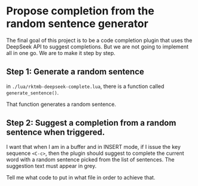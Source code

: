 # Propose completion from the random sentence generator

The final goal of this project is to be a code completion plugin that uses the DeepSeek API to suggest completions.
But we are not going to implement all in one go.
We are to make it step by step.

## Step 1: Generate a random sentence

in `./lua/rktmb-deepseek-complete.lua`, there is a function called `generate_sentence()`.

That function generates a random sentence.

## Step 2: Suggest a completion from a random sentence when triggered.

I want that when I am in a buffer and in INSERT mode, if I issue the key sequence `<C-c>`,
then the plugin should suggest to complete the current word with a random sentence picked from the list of sentences. The suggestion text must appear in grey.

Tell me what code to put in what file in order to achieve that.

